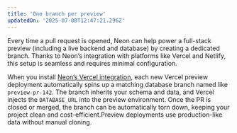 ```yaml
---
title: 'One branch per preview'
updatedOn: '2025-07-08T12:47:21.296Z'
---
```


Every time a pull request is opened, Neon can help power a full-stack preview (including a live backend and database) by creating a dedicated branch. Thanks to Neon’s integration with platforms like Vercel and Netlify, this setup is seamless and requires minimal configuration.

When you install [Neon’s Vercel integration](/docs/guides/vercel-overview), each new Vercel preview deployment automatically spins up a matching database branch named like `preview-pr-142`. The branch inherits your schema and data, and Vercel injects the `DATABASE_URL` into the preview environment. Once the PR is closed or merged, the branch can be automatically torn down, keeping your project clean and cost-efficient.Preview deployments use production-like data without manual cloning.
